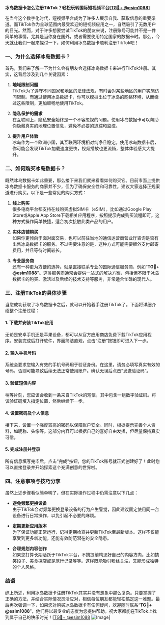 **冰岛数据卡怎么注册TikTok？轻松玩转国际短视频平台[[TG💪+ @esim1088](https://t.me/s/esim1088)]**

在当今这个数字化时代，短视频平台成为了许多人展示自我、获取信息的重要渠道。而TikTok作为全球范围内最受欢迎的短视频应用之一，自然吸引了无数用户的目光。然而，对于许多想要尝试TikTok的朋友来说，注册账号可能并不是一件简单的事情，尤其是当你身在国外，或者需要使用特定国家的数据卡时。那么，今天就让我们一起来探讨一下，如何利用冰岛数据卡顺利注册TikTok吧！

### 一、为什么选择冰岛数据卡？

首先，我们来了解一下为什么会有朋友会选择冰岛数据卡来进行TikTok注册。其实，这背后涉及到几个关键因素：

1. **地域限制问题**  
   TikTok为了遵守不同国家和地区的法律法规，有时会对某些地区的用户实施访问限制。而通过使用冰岛数据卡，你可以模拟出位于冰岛的网络环境，从而绕过这些限制，更加顺畅地使用TikTok。

2. **隐私保护的需求**  
   在互联网上，隐私安全始终是一个不容忽视的问题。使用冰岛数据卡可以帮助你隐藏真实的地理位置信息，避免不必要的追踪和监控。

3. **提升用户体验**  
   冰岛作为一个欧洲小国，其互联网环境相对纯净且稳定。使用冰岛数据卡后，你可能会发现TikTok加载速度更快，视频播放也更流畅，整体体验感大大提升。

### 二、如何购买冰岛数据卡？

既然冰岛数据卡如此重要，那么接下来我们就来看看如何购买它。目前市面上提供冰岛数据卡服务的商家并不少，但为了确保安全性和可靠性，建议大家选择正规渠道进行购买。以下是一些常见的购买方式：

1. **线上购买**  
   很多电商平台都支持在线购买虚拟SIM卡（eSIM），比如通过Google Play Store或Apple App Store下载相关应用程序，按照提示完成购买流程即可。这种方式操作简单快捷，适合初次接触此类产品的用户。

2. **实体店铺购买**  
   如果你更倾向于面对面交易，也可以前往当地的通信运营商营业厅咨询是否有出售冰岛数据卡的服务。不过需要注意的是，这种方式可能需要额外支付邮寄费用，并且等待时间较长。

3. **专业服务商**  
   还有一种更为方便的选择，就是直接联系专业的国际通信服务商，例如“**TG💪+ @esim1088**”。这类服务商通常会提供一站式的解决方案，包括但不限于冰岛数据卡的购买、激活以及后续的技术支持等服务，非常适合忙碌的现代人。

### 三、注册TikTok的具体步骤

当您成功获取了冰岛数据卡之后，就可以开始着手注册TikTok了。下面将详细介绍整个注册过程：

#### 1. 下载并安装TikTok应用  
无论是安卓手机还是苹果设备，都可以从官方应用商店免费下载TikTok应用程序。安装完成后打开软件，界面简洁直观，点击“注册”按钮即可进入下一步。

#### 2. 输入手机号码  
系统会要求您输入有效的手机号码用于验证身份。在这里，请务必填写真实有效的号码，否则可能导致后续无法正常使用账户。确认无误后点击“发送验证码”。

#### 3. 验证短信内容  
稍等片刻，您应该会收到一条来自TikTok的短信，其中包含一组数字验证码。将该验证码填入指定位置，然后继续下一步。

#### 4. 设置密码及个人信息  
接下来，设置一个强度较高的密码以保障账户安全。同时，根据提示完善个人资料，如昵称、头像等。这部分内容可以根据自己的喜好自由发挥，但尽量保持真实可信。

#### 5. 完成注册并登录  
所有信息填写完毕后，点击“完成”按钮，您的TikTok账号就正式创建好了！此时您可以直接登录并开始探索这个充满创意的世界啦。

### 四、注意事项与技巧分享

虽然上述步骤看似简单明了，但在实际操作过程中仍需注意以下几点：

- **避免频繁更换设备**  
  由于TikTok会对频繁更换登录设备的行为产生警觉，因此建议固定使用同一台设备进行日常操作，以免引起不必要的麻烦。

- **定期更新应用版本**  
  为了保证功能正常运行，记得定期检查并更新TikTok至最新版本。这样不仅能享受到更多新功能，还能有效防范潜在的安全隐患。

- **合理规划内容创作**  
  如果您打算长期活跃于TikTok平台，不妨提前构思好自己的内容方向，比如搞笑段子、美食探店或是旅行记录等等。这样既能吸引粉丝关注，又能形成独特的个人风格。

### 结语

综上所述，利用冰岛数据卡注册TikTok其实并没有想象中那么复杂。只要掌握了正确的方法，并结合实际情况灵活应对，相信每位朋友都能轻松搞定这一难题。最后再次强调一下，如果您对购买冰岛数据卡有任何疑问，欢迎随时联系“**TG💪+ @esim1088**”，他们将以最专业的态度为您提供帮助。祝大家都能在TikTok上找到属于自己的快乐时光！[[TG💪+ @esim1088](https://t.me/s/esim1088) ![Image](https://i.postimg.cc/4NQfJmqS/Snipaste-2025-05-13-00-14-12.png)]
